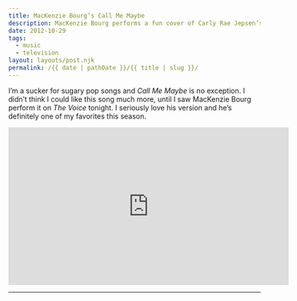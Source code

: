 ```yaml
---
title: MacKenzie Bourg’s Call Me Maybe
description: MacKenzie Bourg performs a fun cover of Carly Rae Jepsen’s Call Me Maybe.
date: 2012-10-29
tags: 
  - music
  - television
layout: layouts/post.njk
permalink: /{{ date | pathDate }}/{{ title | slug }}/
---
```


I’m a sucker for sugary pop songs and _Call Me Maybe_ is no exception. I didn’t think I could like this song much more, until I saw MacKenzie Bourg perform it on _The Voice_ tonight. I seriously love his version and he’s definitely one of my favorites this season.

<iframe class="youtube-video" width="560" height="315" src="https://www.youtube.com/embed/2LqlMJynrwE" title="YouTube video player" frameborder="0" allow="accelerometer; autoplay; clipboard-write; encrypted-media; gyroscope; picture-in-picture; web-share" allowfullscreen></iframe>

---
